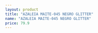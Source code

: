 ```yaml
---
layout: product
title: "AZALEIA MAITE-045 NEGRO GLITTER"
name: "AZALEIA MAITE-045 NEGRO GLITTER"
price: 79.9
---
```

